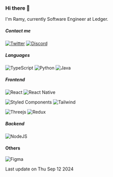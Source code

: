 ### Hi there 👋

I'm Ramy, currently Software Engineer at Ledger.

##### Contact me

[![Twitter](https://img.shields.io/badge/Twitter-%231DA1F2.svg?logo=Twitter&logoColor=white)](https://twitter.com/Ramyelb) [![Discord](https://img.shields.io/badge/Discord-%237289DA.svg?logo=discord&logoColor=white)](htttps://discord.gg/https://discord.gg/...)

##### Languages

![TypeScript](https://img.shields.io/badge/typescript-%23007ACC.svg?style=for-the-badge&logo=typescript&logoColor=white) ![Python](https://img.shields.io/badge/python-3670A0?style=for-the-badge&logo=python&logoColor=ffdd54) ![Java](https://img.shields.io/badge/Java-ED8B00?style=for-the-badge&logo=openjdk&logoColor=white)


##### Frontend

![React](https://img.shields.io/badge/react-%2320232a.svg?style=for-the-badge&logo=react&logoColor=%2361DAFB) ![React Native](https://img.shields.io/badge/React_Native-20232A?style=for-the-badge&logo=react&logoColor=61DAFB) 


![Styled Components](https://img.shields.io/badge/styled--components-DB7093?style=for-the-badge&logo=styled-components&logoColor=white) ![Tailwind](https://img.shields.io/badge/Tailwind_CSS-38B2AC?style=for-the-badge&logo=tailwind-css&logoColor=white)

![Threejs](https://img.shields.io/badge/threejs-black?style=for-the-badge&logo=three.js&logoColor=white) ![Redux](https://img.shields.io/badge/Redux-593D88?style=for-the-badge&logo=redux&logoColor=white) 


##### Backend

![NodeJS](https://img.shields.io/badge/node.js-6DA55F?style=for-the-badge&logo=node.js&logoColor=white)

#### Others

![Figma](https://img.shields.io/badge/figma-%23F24E1E.svg?style=for-the-badge&logo=figma&logoColor=white)

Last update on Thu Sep 12 2024
